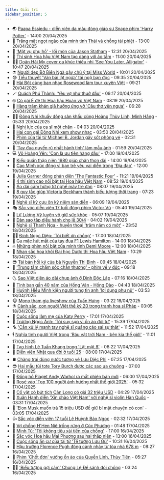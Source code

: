 ```yaml
---
title: Giải trí
sidebar_position: 5
---
```


<!-- vnexpress-giai-tri:START -->
- 🌏 [Paapa Essiedu - diễn viên da màu đóng giáo sư Snape phim &#39;Harry Potter&#39;](https://vnexpress.net/paapa-essiedu-dien-vien-da-mau-dong-giao-su-snape-phim-harry-potter-4876366.html) - 14:00 20/04/2025
- 💫 [Trăng mật ngọt ngào của minh tinh Thái và chồng tài phiệt](https://vnexpress.net/trang-mat-ngot-ngao-cua-minh-tinh-thai-va-chong-tai-phiet-4876439.html) - 13:00 20/04/2025
- 🌮 [&#39;Mật vụ phụ hồ&#39; - lối mòn của Jason Statham](https://vnexpress.net/giai-tri/phim/thu-vien-phim/a-working-man-796) - 12:31 20/04/2025
- 🧠 [Thí sinh Hoa hậu Việt Nam tạo dáng với áo tắm](https://vnexpress.net/thi-sinh-hoa-hau-viet-nam-tao-dang-voi-ao-tam-4876381.html) - 11:00 20/04/2025
- 👨‍🏫 [Doãn Hải My cover ca khúc thiếu nhi &#39;See You Later, Alligator&#39;](https://vnexpress.net/doan-hai-my-cover-ca-khuc-thieu-nhi-see-you-later-alligator-4876424.html) - 10:47 20/04/2025
- ⚗️ [Người đẹp Bờ Biển Ngà gây chú ý tại Miss World](https://vnexpress.net/nguoi-dep-bo-bien-nga-gay-chu-y-tai-miss-world-4876412.html) - 10:01 20/04/2025
- 😎 [Tiểu thuyết &#39;Ván bài lật ngửa&#39; tái ngộ bạn đọc](https://vnexpress.net/tieu-thuyet-van-bai-lat-ngua-tai-ngo-ban-doc-4876310.html) - 09:35 20/04/2025
- 🫣 [Hải Bột cùng ban nhạc Rosewood làm tour xuyên Việt](https://vnexpress.net/hai-bot-cung-ban-nhac-rosewood-lam-tour-xuyen-viet-4876394.html) - 09:21 20/04/2025
- 🪄 [Quách Phú Thành: &#39;Yêu vợ như thuở đầu&#39;](https://vnexpress.net/quach-phu-thanh-yeu-vo-nhu-thuo-dau-4876421.html) - 09:17 20/04/2025
- 🤓 [Cô gái Ê đê thi Hoa hậu Hoàn vũ Việt Nam](https://vnexpress.net/co-gai-e-de-thi-hoa-hau-hoan-vu-viet-nam-4876344.html) - 08:19 20/04/2025
- 🫶 [Hàng trăm khán giả hưởng ứng vở &#39;Câu thơ yên ngựa&#39;](https://vnexpress.net/hang-tram-khan-gia-huong-ung-vo-cau-tho-yen-ngua-4876307.html) - 06:28 20/04/2025
- 🧑‍🏫 [Đông Nhi khuấy động sân khấu cùng Hoàng Thùy Linh, Minh Hằng](https://vnexpress.net/dong-nhi-khuay-dong-san-khau-cung-hoang-thuy-linh-minh-hang-4876225.html) - 05:33 20/04/2025
- 🦄 [Nghị lực của ca sĩ một chân](https://vnexpress.net/nghi-luc-cua-ca-si-mot-chan-4876076.html) - 04:03 20/04/2025
- 💫 [Hai con gái Đông Nhi xem show nhạc](https://vnexpress.net/hai-con-gai-dong-nhi-xem-show-nhac-4876227.html) - 03:50 20/04/2025
- 🎊 [Phim của tài tử Michael B. Jordan gây sốt phòng vé](https://vnexpress.net/phim-cua-tai-tu-michael-b-jordan-gay-sot-phong-ve-4876293.html) - 02:31 20/04/2025
- 👹 [&#39;Tay đua quyến rũ nhất hành tinh&#39; làm mẫu ảnh](https://vnexpress.net/tay-dua-quyen-ru-nhat-hanh-tinh-lam-mau-anh-4876255.html) - 01:59 20/04/2025
- 💻 [Võ Hoàng Yến: &#39;Con là ưu tiên hàng đầu&#39;](https://vnexpress.net/vo-hoang-yen-con-la-uu-tien-hang-dau-4875565.html) - 17:00 19/04/2025
- 🤡 [Kiểu quần thập niên 1980 giúp chân thon dài](https://vnexpress.net/kieu-quan-thap-nien-1980-giup-chan-thon-dai-4875154.html) - 14:00 19/04/2025
- 🥰 [Cao Minh xúc động vì bạn trẻ yêu vai diễn trong &#39;Địa đạo&#39;](https://vnexpress.net/cao-minh-xuc-dong-vi-ban-tre-yeu-vai-dien-trong-dia-dao-4871588.html) - 12:00 19/04/2025
- 🚀 [Julia Garner đóng phản diện &#39;The Fantastic Four&#39;](https://vnexpress.net/julia-garner-dong-phan-dien-the-fantastic-four-4876034.html) - 11:21 19/04/2025
- 📝 [4 thí sinh cao nổi bật tại Hoa hậu Việt Nam](https://vnexpress.net/4-thi-sinh-cao-noi-bat-tai-hoa-hau-viet-nam-4875769.html) - 08:52 19/04/2025
- 🐲 [Áo dài cảm hứng từ nghề mây tre đan](https://vnexpress.net/ao-dai-cam-hung-tu-nghe-may-tre-dan-4875304.html) - 08:07 19/04/2025
- 🎃 [8 quy tắc giúp Victoria Beckham thành biểu tượng thời trang](https://vnexpress.net/8-quy-tac-giup-victoria-beckham-thanh-bieu-tuong-thoi-trang-4876052.html) - 07:23 19/04/2025
- 🤠 [Nghệ sĩ kỳ cựu ôn kỷ niệm sàn diễn](https://vnexpress.net/nghe-si-ky-cuu-on-ky-niem-san-dien-4876095.html) - 06:09 19/04/2025
- 🎭 [Sắc vóc diễn viên 17 tuổi đóng phim Victor Vũ](https://vnexpress.net/sac-voc-dien-vien-17-tuoi-dong-phim-victor-vu-4876038.html) - 05:40 19/04/2025
- 🧰 [Lữ Lương Vỹ luyện võ giữ sức khỏe](https://vnexpress.net/lu-luong-vy-luyen-vo-giu-suc-khoe-4875996.html) - 05:07 19/04/2025
- 🦍 [Dàn sao tập diễu hành cho lễ 30/4](https://vnexpress.net/dan-sao-tap-dieu-hanh-cho-le-30-4-4876019.html) - 04:02 19/04/2025
- 🌝 [Nghệ sĩ Thanh Nga - huyền thoại &#39;trăm năm có một&#39;](https://vnexpress.net/nghe-si-thanh-nga-huyen-thoai-tram-nam-co-mot-4867704.html) - 23:52 18/04/2025
- 🧑‍💻 [Đinh Ngọc Diệp: &#39;Tôi biết ơn chồng&#39;](https://vnexpress.net/dinh-ngoc-diep-toi-biet-on-chong-4874619.html) - 17:00 18/04/2025
- 🥸 [Gu mặc hút mắt của tay đua F1 Lewis Hamilton](https://vnexpress.net/gu-mac-hut-mat-cua-tay-dua-f1-lewis-hamilton-4875363.html) - 14:00 18/04/2025
- 🔥 [Những phim nổi bật của minh tinh Demi Moore](https://vnexpress.net/nhung-phim-noi-bat-cua-minh-tinh-demi-moore-4875575.html) - 12:00 18/04/2025
- 🐎 [Nhan sắc hoa khôi Đại học Dược thi Hoa hậu Việt Nam](https://vnexpress.net/nhan-sac-hoa-khoi-dai-hoc-duoc-thi-hoa-hau-viet-nam-4875574.html) - 10:29 18/04/2025
- 😎 [Tái bản hồi ký của bà Nguyễn Thị Bình](https://vnexpress.net/tai-ban-hoi-ky-cua-ba-nguyen-thi-binh-4874701.html) - 09:45 18/04/2025
- 🦄 [&#39;Trung tâm chăm sóc chấn thương&#39; - phim về y đức](https://vnexpress.net/giai-tri/phim/thu-vien-phim/the-trauma-code-heroes-on-call-795) - 09:18 18/04/2025
- 🌜 [Sao Việt diện áo dài chụp ảnh ở Dinh Độc Lập](https://vnexpress.net/sao-viet-dien-ao-dai-chup-anh-o-dinh-doc-lap-4875632.html) - 07:16 18/04/2025
- 🚦 [Tình bạn gần 40 năm của Hồng Vân - Hồng Đào](https://vnexpress.net/tinh-ban-gan-40-nam-cua-hong-van-hong-dao-4874892.html) - 04:43 18/04/2025
- 🧐 [Huỳnh Hiểu Minh kiện người tung tin anh &#39;lợi dụng phụ nữ&#39;](https://vnexpress.net/huynh-hieu-minh-kien-nguoi-tung-tin-anh-loi-dung-phu-nu-4875605.html) - 03:53 18/04/2025
- 🐵 [Mono tham gia liveshow của Tuấn Hưng](https://vnexpress.net/mono-tham-gia-liveshow-cua-tuan-hung-4875243.html) - 03:22 18/04/2025
- ⚗️ [Cảnh sắc, con người Việt thế kỷ 20 trong tranh họa sĩ Pháp](https://vnexpress.net/canh-sac-con-nguoi-viet-the-ky-20-trong-tranh-hoa-si-phap-4875451.html) - 03:05 18/04/2025
- 👺 [Cuộc sống làm mẹ của Katy Perry](https://vnexpress.net/cuoc-song-lam-me-cua-katy-perry-4874185.html) - 17:01 17/04/2025
- 🌊 [Trương Ngọc Ánh: &#39;Tôi suy sụp vì ồn ào đời tư&#39;](https://vnexpress.net/truong-ngoc-anh-toi-suy-sup-vi-on-ao-doi-tu-4875449.html) - 15:39 17/04/2025
- 🪜 [&#39;Cần xử lý mạnh tay nghệ sĩ quảng cáo sai sự thật&#39;](https://vnexpress.net/can-xu-ly-manh-tay-nghe-si-quang-cao-sai-su-that-4875301.html) - 11:52 17/04/2025
- 🕴 [Nghĩa tình người Việt trong &#39;Báu vật trời Nam - bên kia thế giới&#39;](https://vnexpress.net/nghia-tinh-nguoi-viet-trong-bau-vat-troi-nam-ben-kia-the-gioi-4873718.html) - 11:01 17/04/2025
- 💃 [Tạo hình Lê Tuấn Khang trong &#39;Lật mặt 8&#39;](https://vnexpress.net/tao-hinh-le-tuan-khang-trong-lat-mat-8-4875227.html) - 08:22 17/04/2025
- 🦄 [Diễn viên Nhật qua đời ở tuổi 25](https://vnexpress.net/dien-vien-nhat-qua-doi-o-tuoi-25-4875238.html) - 08:00 17/04/2025
- ⛽️ [Chàng trai dùng nước tương vẽ Lưu Diệc Phi](https://vnexpress.net/chang-trai-dung-nuoc-tuong-ve-luu-diec-phi-4875140.html) - 07:25 17/04/2025
- 😎 [Hai mẫu túi tote Tory Burch được các sao ưa chuộng](https://vnexpress.net/hai-mau-tui-tote-tory-burch-duoc-cac-sao-ua-chuong-4873645.html) - 07:00 17/04/2025
- 🌊 [Đồng hồ Piaget Andy Warhol ra mắt phiên bản mới](https://vnexpress.net/dong-ho-piaget-andy-warhol-ra-mat-phien-ban-moi-4872187.html) - 06:00 17/04/2025
- 🐲 [Rosé vào &#39;Top 100 người ảnh hưởng nhất thế giới 2025&#39;](https://vnexpress.net/rose-vao-top-100-nguoi-anh-huong-nhat-the-gioi-2025-4875134.html) - 05:32 17/04/2025
- 💂 [Cổ vật có bút tích Càn Long có giá 32 triệu USD](https://vnexpress.net/co-vat-co-but-tich-can-long-co-gia-32-trieu-usd-4875073.html) - 04:29 17/04/2025
- 🙉 [Xuân Hạnh diễn &#39;Xin chào Việt Nam&#39; với nghệ sĩ violin Hàn Quốc](https://vnexpress.net/xuan-hanh-dien-xin-chao-viet-nam-voi-nghe-si-violin-han-quoc-4873994.html) - 03:31 17/04/2025
- 💪 [&#39;Elon Musk muốn trả 15 triệu USD để giữ bí mật chuyện có con&#39;](https://vnexpress.net/elon-musk-muon-tra-15-trieu-usd-de-giu-bi-mat-chuyen-co-con-4875029.html) - 03:05 17/04/2025
- 👍 [Sắc vóc diễn viên 17 tuổi Lê Huỳnh Bảo Ngọc](https://vnexpress.net/sac-voc-dien-vien-17-tuoi-le-huynh-bao-ngoc-4874915.html) - 02:32 17/04/2025
- 💪 [Vợ chồng H&#39;Hen Niê trồng rừng ở Cúc Phương](https://vnexpress.net/vo-chong-h-hen-nie-trong-rung-o-cuc-phuong-4874955.html) - 01:48 17/04/2025
- 💄 [Minh Tú: &#39;Tôi không tiêu xài tiền của chồng&#39;](https://vnexpress.net/minh-tu-toi-khong-tieu-xai-tien-cua-chong-4873802.html) - 17:00 16/04/2025
- 🦩 [Sắc vóc Hoa hậu Mai Phương sau hai thập niên](https://vnexpress.net/sac-voc-hoa-hau-mai-phuong-sau-hai-thap-nien-4874634.html) - 13:00 16/04/2025
- 🥸 [Cuộc sống ẩn cư của tài tử &#39;Tể tướng Lưu Gù&#39;](https://vnexpress.net/cuoc-song-an-cu-cua-tai-tu-te-tuong-luu-gu-4874876.html) - 10:31 16/04/2025
- 🧰 [Hậu trường Florence Pugh đóng cảnh nhảy từ tòa nhà 678 m](https://vnexpress.net/hau-truong-florence-pugh-dong-canh-nhay-tu-toa-nha-678-m-4874543.html) - 08:27 16/04/2025
- 💼 [Phim &#39;Chốt đơn&#39; vướng ồn ào của Quyền Linh, Thùy Tiên](https://vnexpress.net/phim-chot-don-vuong-on-ao-cua-quyen-linh-thuy-tien-4874449.html) - 05:27 16/04/2025
- 🧑‍💻 [&#39;Biểu tượng gợi cảm&#39; Chung Lệ Đề sánh đôi chồng](https://vnexpress.net/bieu-tuong-goi-cam-chung-le-de-sanh-doi-chong-4874609.html) - 03:24 16/04/2025<!-- vnexpress-giai-tri:END -->
